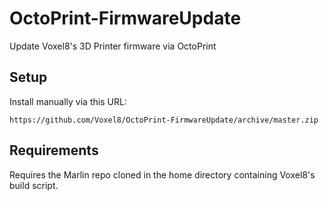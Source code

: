 # OctoPrint-FirmwareUpdate

Update Voxel8's 3D Printer firmware via OctoPrint

## Setup

Install manually via this URL:

    https://github.com/Voxel8/OctoPrint-FirmwareUpdate/archive/master.zip

## Requirements

Requires the Marlin repo cloned in the home directory containing Voxel8's build script.
